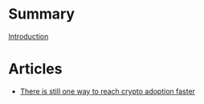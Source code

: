 # Summary

[Introduction](./introduction.md)

# Articles
- [There is still one way to reach crypto adoption faster](./there-is-still-one-way-to-reach-crypto-adoption-faster.md)
